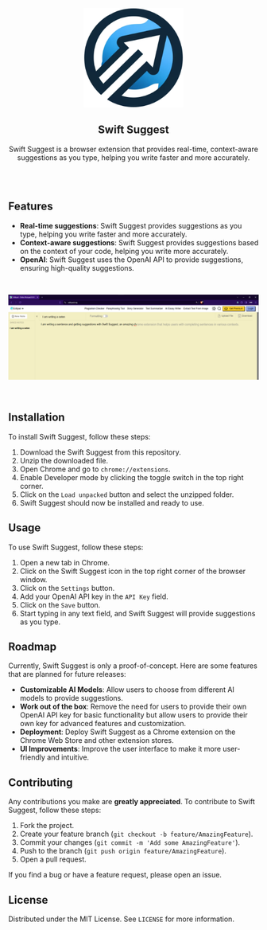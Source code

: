 <p align="center">
  <img src="icons/icon128.png" alt="Swift Suggest Logo" width="200">
</p>

<h2 align="center">Swift Suggest</h2>

<p align="center"> Swift Suggest is a browser extension that provides real-time, context-aware suggestions as you type, helping you write faster and more accurately. </p>

<br/>
<br/>

## Features

- **Real-time suggestions**: Swift Suggest provides suggestions as you type, helping you write faster and more accurately.
- **Context-aware suggestions**: Swift Suggest provides suggestions based on the context of your code, helping you write more accurately.
- **OpenAI**: Swift Suggest uses the OpenAI API to provide suggestions, ensuring high-quality suggestions.

<br>

![screenshot](demo/demo_screenshot.png)

<br>

## Installation

To install Swift Suggest, follow these steps:

1. Download the Swift Suggest from this repository.
2. Unzip the downloaded file.
3. Open Chrome and go to `chrome://extensions`.
4. Enable Developer mode by clicking the toggle switch in the top right corner.
5. Click on the `Load unpacked` button and select the unzipped folder.
6. Swift Suggest should now be installed and ready to use.

## Usage

To use Swift Suggest, follow these steps:

1. Open a new tab in Chrome.
2. Click on the Swift Suggest icon in the top right corner of the browser window.
3. Click on the `Settings` button.
4. Add your OpenAI API key in the `API Key` field.
5. Click on the `Save` button.
6. Start typing in any text field, and Swift Suggest will provide suggestions as you type.

## Roadmap

Currently, Swift Suggest is only a proof-of-concept. 
Here are some features that are planned for future releases:

- **Customizable AI Models**: Allow users to choose from different AI models to provide suggestions.
- **Work out of the box**: Remove the need for users to provide their own OpenAI API key for basic functionality but allow users to provide their own key for advanced features and customization.
- **Deployment**: Deploy Swift Suggest as a Chrome extension on the Chrome Web Store and other extension stores.
- **UI Improvements**: Improve the user interface to make it more user-friendly and intuitive.


## Contributing

Any contributions you make are **greatly appreciated**. To contribute to Swift Suggest, follow these steps:

1. Fork the project.
2. Create your feature branch (`git checkout -b feature/AmazingFeature`).
3. Commit your changes (`git commit -m 'Add some AmazingFeature'`).
4. Push to the branch (`git push origin feature/AmazingFeature`).
5. Open a pull request.

If you find a bug or have a feature request, please open an issue.

## License

Distributed under the MIT License. See `LICENSE` for more information.




